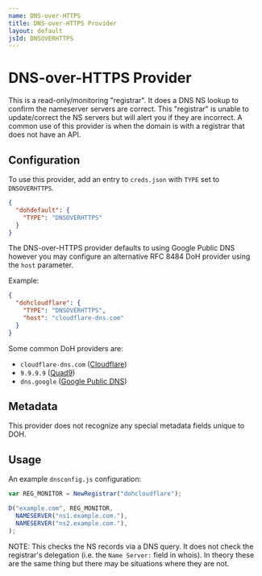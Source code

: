 ```yaml
---
name: DNS-over-HTTPS
title: DNS-over-HTTPS Provider
layout: default
jsId: DNSOVERHTTPS
---
```

# DNS-over-HTTPS Provider

This is a read-only/monitoring "registrar". It does a DNS NS lookup to confirm the nameserver servers are correct. This "registrar" is unable to update/correct the NS servers but will alert you if they are incorrect. A common use of this provider is when the domain is with a registrar that does not have an API.

## Configuration

To use this provider, add an entry to `creds.json` with `TYPE` set to `DNSOVERHTTPS`.

```json
{
  "dohdefault": {
    "TYPE": "DNSOVERHTTPS"
  }
}
```

The DNS-over-HTTPS provider defaults to using Google Public DNS however you may configure an alternative RFC 8484 DoH provider using the `host` parameter.

Example:

```json
{
  "dohcloudflare": {
    "TYPE": "DNSOVERHTTPS",
    "host": "cloudflare-dns.com"
  }
}
```

Some common DoH providers are:

* `cloudflare-dns.com` ([Cloudflare](https://developers.cloudflare.com/1.1.1.1/dns-over-https))
* `9.9.9.9` ([Quad9](https://www.quad9.net/about/))
* `dns.google` ([Google Public DNS](https://developers.google.com/speed/public-dns/docs/doh))

## Metadata
This provider does not recognize any special metadata fields unique to DOH.

## Usage
An example `dnsconfig.js` configuration:

```js
var REG_MONITOR = NewRegistrar("dohcloudflare");

D("example.com", REG_MONITOR,
  NAMESERVER("ns1.example.com."),
  NAMESERVER("ns2.example.com."),
);
```

NOTE: This checks the NS records via a DNS query.  It does not check the
registrar's delegation (i.e. the `Name Server:` field in whois). In theory
these are the same thing but there may be situations where they are not.
